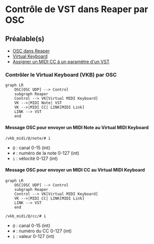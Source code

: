 
# Contrôle de VST dans Reaper par OSC

## Préalable(s)

- [OSC dans Reaper](/reaper/osc/)
- [Virtual Keyboard](/reaper/midi/vkb/)
- [Assigner un MIDI CC à un paramètre d'un VST](/reaper/midi/cc/vst)

### Contrôler le Virtual Keyboard (VKB) par OSC

```mermaid
graph LR
    OSC[OSC UDP] --> Control
    subgraph Reaper
    Control --> VK[Virtual MIDI Keyboard]
    VK -->|MIDI Note| VST
    VK -->|MIDI CC| LINK[MIDI Link]
    LINK --> VST
    end
```

#### Message OSC pour envoyer un MIDI Note au Virtual MIDI Keyboard

```
/vkb_midi/@/note/# i
```
* `@` : canal 0-15 (int)
* `#` : numéro de la note 0-127 (int)
* `i` : vélocité 0-127 (int)

#### Message OSC pour envoyer un MIDI CC au Virtual MIDI Keyboard

```mermaid
graph LR
    OSC[OSC UDP] --> Control
    subgraph Reaper
    Control --> VK[Virtual MIDI Keyboard]
    VK -->|MIDI CC| LINK[MIDI Link]
    LINK --> VST
    end
```


```
/vkb_midi/@/cc/# i
```
* `@` : canal 0-15 (int)
* `#` : numéro du CC 0-127 (int)
* `i` : valeur 0-127 (int)


